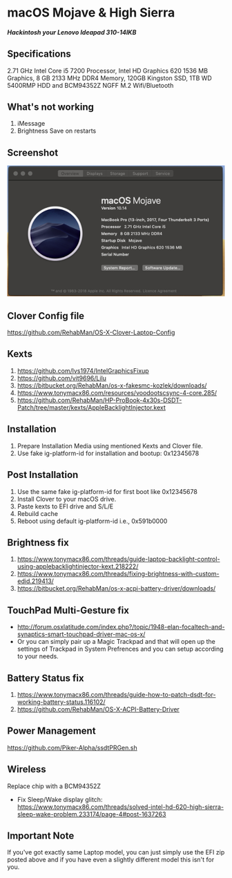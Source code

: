 # macOS Mojave & High Sierra 
##### Hackintosh your Lenovo Ideapad 310-14IKB

## Specifications
2.71 GHz Intel Core i5 7200 Processor, Intel HD Graphics 620 1536 MB Graphics, 8 GB 2133 MHz DDR4 Memory, 120GB Kingston SSD, 1TB WD 5400RMP HDD and BCM94352Z NGFF M.2 Wifi/Bluetooth

## What's not working
1. iMessage
2. Brightness Save on restarts

##  Screenshot

![alt text](https://raw.githubusercontent.com/29satnam/LenovoHackintosh/master/Screenshot.png)

## Clover Config file
https://github.com/RehabMan/OS-X-Clover-Laptop-Config

## Kexts
1. https://github.com/lvs1974/IntelGraphicsFixup
2. https://github.com/vit9696/Lilu
3. https://bitbucket.org/RehabMan/os-x-fakesmc-kozlek/downloads/
4. https://www.tonymacx86.com/resources/voodootscsync-4-core.285/
5. https://github.com/RehabMan/HP-ProBook-4x30s-DSDT-Patch/tree/master/kexts/AppleBacklightInjector.kext

## Installation
1. Prepare Installation Media using mentioned Kexts and Clover file.
2. Use fake ig-platform-id for installation and bootup: 0x12345678

## Post Installation
1. Use the same fake ig-platform-id for first boot like 0x12345678
2. Install Clover to your macOS drive.
3. Paste kexts to EFI drive and S/L/E
4. Rebuild cache
5. Reboot using default ig-platform-id i.e., 0x591b0000

## Brightness fix
1. https://www.tonymacx86.com/threads/guide-laptop-backlight-control-using-applebacklightinjector-kext.218222/ 
2. https://www.tonymacx86.com/threads/fixing-brightness-with-custom-edid.219413/ 
3. https://bitbucket.org/RehabMan/os-x-acpi-battery-driver/downloads/  

## TouchPad Multi-Gesture fix
- http://forum.osxlatitude.com/index.php?/topic/1948-elan-focaltech-and-synaptics-smart-touchpad-driver-mac-os-x/
- Or you can simply pair up a Magic Trackpad and that will open up the settings of Trackpad in System Prefrences and you can setup according to your needs.

## Battery Status fix
1. https://www.tonymacx86.com/threads/guide-how-to-patch-dsdt-for-working-battery-status.116102/
2. https://github.com/RehabMan/OS-X-ACPI-Battery-Driver

## Power Management
https://github.com/Piker-Alpha/ssdtPRGen.sh

## Wireless
Replace chip with a BCM94352Z

- Fix Sleep/Wake display glitch:
https://www.tonymacx86.com/threads/solved-intel-hd-620-high-sierra-sleep-wake-problem.233174/page-4#post-1637263


## Important Note
If you've got exactly same Laptop model, you can just simply use the EFI zip posted above and if you have even a slightly different model this isn't for you.
